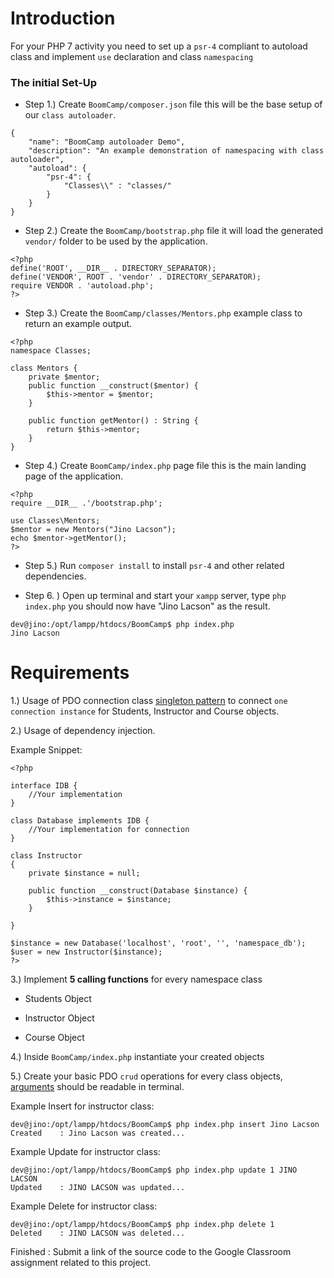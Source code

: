 # Introduction
For your PHP 7 activity you need to set up a `psr-4` compliant to autoload class and implement `use` declaration and class `namespacing`

### The initial Set-Up

* Step 1.) Create `BoomCamp/composer.json` file this will be the base setup of our `class autoloader`.

```
{
    "name": "BoomCamp autoloader Demo",
    "description": "An example demonstration of namespacing with class autoloader",
    "autoload": {
        "psr-4": { 
            "Classes\\" : "classes/"
        }
    }
}
```

* Step 2.) Create the `BoomCamp/bootstrap.php` file it will load the generated `vendor/` folder to be used by the application.

```
<?php
define('ROOT', __DIR__ . DIRECTORY_SEPARATOR);
define('VENDOR', ROOT . 'vendor' . DIRECTORY_SEPARATOR);
require VENDOR . 'autoload.php';
?>
```

* Step 3.) Create the `BoomCamp/classes/Mentors.php` example class to return an example output.

```
<?php 
namespace Classes;

class Mentors {
    private $mentor;
    public function __construct($mentor) {
        $this->mentor = $mentor;
    }

    public function getMentor() : String {
        return $this->mentor;
    }
}
```

* Step 4.) Create `BoomCamp/index.php` page file this is the main landing page of the application.

```
<?php
require __DIR__ .'/bootstrap.php';

use Classes\Mentors;
$mentor = new Mentors("Jino Lacson");
echo $mentor->getMentor();
?>
```

* Step 5.) Run `composer install` to install `psr-4` and other related dependencies.

* Step 6. ) Open up terminal and start your `xampp` server, type `php index.php` you should now have "Jino Lacson" as the result.

```
dev@jino:/opt/lampp/htdocs/BoomCamp$ php index.php
Jino Lacson
```

# Requirements

1.) Usage of PDO connection class [singleton pattern](https://phpenthusiast.com/blog/the-singleton-design-pattern-in-php) to connect `one connection instance` for Students, Instructor and Course objects.

2.) Usage of dependency injection.

Example Snippet:

```
<?php

interface IDB {
	//Your implementation
}

class Database implements IDB {
	//Your implementation for connection
} 

class Instructor 
{
    private $instance = null;

    public function __construct(Database $instance) {
        $this->instance = $instance;
    }

}

$instance = new Database('localhost', 'root', '', 'namespace_db');
$user = new Instructor($instance);
?>
```

3.) Implement **5 calling functions** for every namespace class

* Students Object

* Instructor Object

* Course Object

4.) Inside `BoomCamp/index.php` instantiate your created objects

5.) Create your basic PDO `crud` operations for every class objects, [arguments](https://alvinalexander.com/php/php-read-command-line-arguments-in-php) should be readable in terminal.

Example Insert for instructor class:

```
dev@jino:/opt/lampp/htdocs/BoomCamp$ php index.php insert Jino Lacson 
Created    : Jino Lacson was created...
```

Example Update for instructor class:

```
dev@jino:/opt/lampp/htdocs/BoomCamp$ php index.php update 1 JINO LACSON 
Updated    : JINO LACSON was updated...
```

Example Delete for instructor class:

```
dev@jino:/opt/lampp/htdocs/BoomCamp$ php index.php delete 1 
Deleted    : JINO LACSON was deleted...
```

Finished : Submit a link of the source code to the Google Classroom assignment related to this project.
